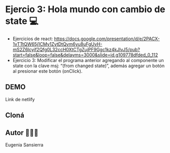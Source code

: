 # Ejercio 3: Hola mundo con cambio de state  💻

- Ejercicios de react: https://docs.google.com/presentation/d/e/2PACX-1vTTtQW65j1CMy1ZytDtQvm6yu8uFgUvH-mS2Z6lcyif2Qfg0L32ccH0XtCTgZujPF9Ggc1kz4kJIvJ5/pub?start=false&loop=false&delayms=3000&slide=id.g109778dfded_0_112
- Ejercicio 3:  Modificar el programa anterior agregando al componente un state con la clave msj: “(from changed state)”, además agregar un botón al presionar este botón (onClick).

## DEMO
Link de netlify 
## Cloná 

## Autor 👩🏻‍💻
Eugenia Sansierra

